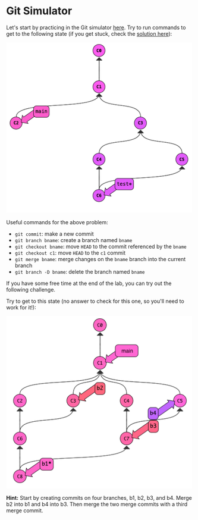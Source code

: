 # Git Simulator

Let's start by practicing in the Git simulator <a
href="https://www.msyamkumar.com/cs320/learnGitBranching/index.html"
target="_blank">here</a>.  Try to run commands to get to the following state (if you get stuck, check the [solution here](solution.md)):

<img src="1.png" width=500>

Useful commands for the above problem:
* `git commit`: make a new commit
* `git branch bname`: create a branch named `bname`
* `git checkout bname`: move `HEAD` to the commit referenced by the `bname`
* `git checkout c1`: move `HEAD` to the `c1` commit
* `git merge bname`: merge changes on the `bname` branch into the current branch
* `git branch -D bname`: delete the branch named `bname`

If you have some free time at the end of the lab, you can try out the following challenge. 

Try to get to this state (no answer to check for this one, so you'll need to work for it!): 

<img src="2.png" width=500>

**Hint:** Start by creating commits on four branches, b1, b2, b3, and b4.
Merge b2 into b1 and b4 into b3.  Then merge the two merge commits
with a third merge commit.
